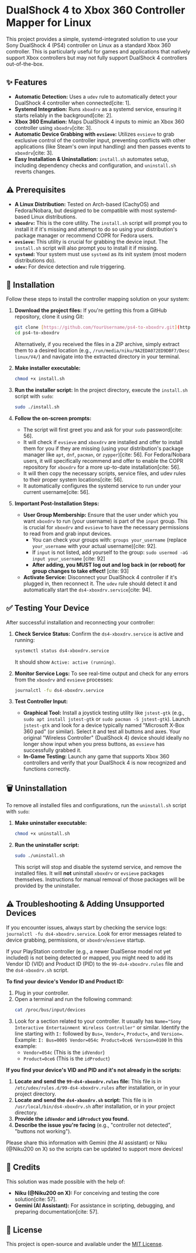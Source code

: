 # DualShock 4 to Xbox 360 Controller Mapper for Linux

This project provides a simple, systemd-integrated solution to use your Sony DualShock 4 (PS4) controller on Linux as a standard Xbox 360 controller. This is particularly useful for games and applications that natively support Xbox controllers but may not fully support DualShock 4 controllers out-of-the-box.

## ✨ Features

* **Automatic Detection:** Uses a `udev` rule to automatically detect your DualShock 4 controller when connected[cite: 1].
* **Systemd Integration:** Runs `xboxdrv` as a systemd service, ensuring it starts reliably in the background[cite: 2].
* **Xbox 360 Emulation:** Maps DualShock 4 inputs to mimic an Xbox 360 controller using `xboxdrv`[cite: 3].
* **Automatic Device Grabbing with `evsieve`:** Utilizes `evsieve` to grab exclusive control of the controller input, preventing conflicts with other applications (like Steam's own input handling) and then passes events to `xboxdrv`[cite: 3].
* **Easy Installation & Uninstallation:** `install.sh` automates setup, including dependency checks and configuration, and `uninstall.sh` reverts changes.

## ⚠️ Prerequisites

* **A Linux Distribution:** Tested on Arch-based (CachyOS) and Fedora/Nobara, but designed to be compatible with most systemd-based Linux distributions.
* **`xboxdrv`:** This is the core utility. The `install.sh` script will prompt you to install it if it's missing and attempt to do so using your distribution's package manager or recommend COPR for Fedora users.
* **`evsieve`:** This utility is crucial for grabbing the device input. The `install.sh` script will also prompt you to install it if missing.
* **`systemd`:** Your system must use `systemd` as its init system (most modern distributions do).
* **`udev`:** For device detection and rule triggering.

## 🚀 Installation

Follow these steps to install the controller mapping solution on your system:

1.  **Download the project files:**
    If you're getting this from a GitHub repository, clone it using Git:
    ```bash
    git clone [https://github.com/YourUsername/ps4-to-xboxdrv.git](https://github.com/YourUsername/ps4-to-xboxdrv.git) # Replace with your actual repository URL
    cd ps4-to-xboxdrv
    ```
    Alternatively, if you received the files in a ZIP archive, simply extract them to a desired location (e.g., `/run/media/niku/9A2EDA072ED9DBF7/Desc linux/V4/`) and navigate into the extracted directory in your terminal.

2.  **Make installer executable:**
    ```bash
    chmod +x install.sh
    ```

3.  **Run the installer script:**
    In the project directory, execute the `install.sh` script with `sudo`:
    ```bash
    sudo ./install.sh
    ```
4.  **Follow the on-screen prompts:**
    * The script will first greet you and ask for your `sudo` password[cite: 56].
    * It will check if `evsieve` and `xboxdrv` are installed and offer to install them for you if they are missing (using your distribution's package manager like `apt`, `dnf`, `pacman`, or `zypper`)[cite: 56]. For Fedora/Nobara users, it will specifically recommend and offer to enable the COPR repository for `xboxdrv` for a more up-to-date installation[cite: 56].
    * It will then copy the necessary scripts, service files, and udev rules to their proper system locations[cite: 56].
    * It automatically configures the systemd service to run under your current username[cite: 56].

5.  **Important Post-Installation Steps:**
    * **User Group Membership:** Ensure that the user under which you want `xboxdrv` to run (your username) is part of the `input` group. This is crucial for `xboxdrv` and `evsieve` to have the necessary permissions to read from and grab input devices.
        * You can check your groups with: `groups your_username` (replace `your_username` with your actual username)[cite: 92].
        * If `input` is not listed, add yourself to the group: `sudo usermod -aG input your_username` [cite: 92]
        * **After adding, you MUST log out and log back in (or reboot) for group changes to take effect!** [cite: 93]
    * **Activate Service:** Disconnect your DualShock 4 controller if it's plugged in, then reconnect it. The `udev` rule should detect it and automatically start the `ds4-xboxdrv.service`[cite: 94].

## ✅ Testing Your Device

After successful installation and reconnecting your controller:

1.  **Check Service Status:**
    Confirm the `ds4-xboxdrv.service` is active and running:
    ```bash
    systemctl status ds4-xboxdrv.service
    ```
    It should show `Active: active (running)`.

2.  **Monitor Service Logs:**
    To see real-time output and check for any errors from the `xboxdrv` and `evsieve` processes:
    ```bash
    journalctl -fu ds4-xboxdrv.service
    ```

3.  **Test Controller Input:**
    * **Graphical Tool:** Install a joystick testing utility like `jstest-gtk` (e.g., `sudo apt install jstest-gtk` or `sudo pacman -S jstest-gtk`). Launch `jstest-gtk` and look for a device typically named "Microsoft X-Box 360 pad" (or similar). Select it and test all buttons and axes. Your original "Wireless Controller" (DualShock 4) device should ideally no longer show input when you press buttons, as `evsieve` has successfully grabbed it.
    * **In-Game Testing:** Launch any game that supports Xbox 360 controllers and verify that your DualShock 4 is now recognized and functions correctly.

## 🗑️ Uninstallation

To remove all installed files and configurations, run the `uninstall.sh` script with `sudo`:

1.  **Make uninstaller executable:**
    ```bash
    chmod +x uninstall.sh
    ```
2.  **Run the uninstaller script:**
    ```bash
    sudo ./uninstall.sh
    ```
    This script will stop and disable the systemd service, and remove the installed files. It will **not** uninstall `xboxdrv` or `evsieve` packages themselves. Instructions for manual removal of those packages will be provided by the uninstaller.

## ⚠️ Troubleshooting & Adding Unsupported Devices

If you encounter issues, always start by checking the service logs: `journalctl -fu ds4-xboxdrv.service`. Look for error messages related to device grabbing, permissions, or `xboxdrv`/`evsieve` startup.

If your PlayStation controller (e.g., a newer DualSense model not yet included) is not being detected or mapped, you might need to add its Vendor ID (VID) and Product ID (PID) to the `99-ds4-xboxdrv.rules` file and the `ds4-xboxdrv.sh` script.

**To find your device's Vendor ID and Product ID:**

1.  Plug in your controller.
2.  Open a terminal and run the following command:
    ```bash
    cat /proc/bus/input/devices
    ```
3.  Look for a section related to your controller. It usually has `Name="Sony Interactive Entertainment Wireless Controller"` or similar. Identify the line starting with `I:` followed by `Bus=`, `Vendor=`, `Product=`, and `Version=`.
    Example: `I: Bus=0005 Vendor=054c Product=0ce6 Version=0100`
    In this example:
    * `Vendor=054c` (This is the `idVendor`)
    * `Product=0ce6` (This is the `idProduct`)

**If you find your device's VID and PID and it's not already in the scripts:**

1.  **Locate and send the `99-ds4-xboxdrv.rules` file:** This file is in `/etc/udev/rules.d/99-ds4-xboxdrv.rules` after installation, or in your project directory.
2.  **Locate and send the `ds4-xboxdrv.sh` script:** This file is in `/usr/local/bin/ds4-xboxdrv.sh` after installation, or in your project directory.
3.  **Provide the `idVendor` and `idProduct` you found.**
4.  **Describe the issue you're facing** (e.g., "controller not detected", "buttons not working").

Please share this information with Gemini (the AI assistant) or Niku (@Niku200 on X) so the scripts can be updated to support more devices!

## 🙏 Credits

This solution was made possible with the help of:

* **Niku (@Niku200 on X):** For conceiving and testing the core solution[cite: 57].
* **Gemini (AI Assistant):** For assistance in scripting, debugging, and preparing documentation[cite: 57].

## 📄 License

This project is open-source and available under the [MIT License](https://opensource.org/licenses/MIT).

